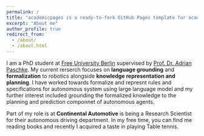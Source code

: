 ```yaml
---
permalink: /
title: "academicpages is a ready-to-fork GitHub Pages template for academic personal websites"
excerpt: "About me"
author_profile: true
redirect_from: 
  - /about/
  - /about.html
---
```

I am a PhD student at [Free University Berlin](https://www.mi.fu-berlin.de/en/inf/index.html) supervised by [Prof. Dr. Adrian Paschke](https://www.mi.fu-berlin.de/inf/groups/ag-csw/Members/members/paschke.html). My current rerserch focuses on **language grounding** and **formalization** to robotics alongside **knowledge representation and planning**.
I have worked towards formalize and represnt rules and specifications for autonomous system using large language model and my further interest included grounding the formalized knowledge to the planning and prediction componnet of autonomous agents. 

Part of my role is at **Continental Automotive** is being a Research Scientist for their autonomous driving department. In my free time, you can find me reading books and recently I acquired a taste in playing Table tennis. 